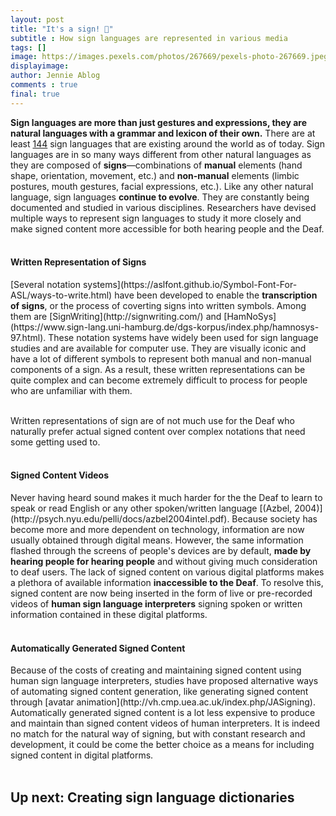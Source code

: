```yaml
---
layout: post
title: "It's a sign! 🤟"
subtitle : How sign languages are represented in various media
tags: []
image: https://images.pexels.com/photos/267669/pexels-photo-267669.jpeg?auto=compress&cs=tinysrgb&dpr=3&h=750&w=1260
displayimage: 
author: Jennie Ablog
comments : true
final: true
---
```


<strong>Sign languages are more than just gestures and expressions, they are natural languages with a grammar and lexicon of their own.</strong> There are at least [144](https://www.ethnologue.com/subgroups/sign-language) sign languages that are existing around the world as of today. Sign languages are in so many ways different from other natural languages as they are composed of <strong>signs</strong>⁠—combinations of <strong>manual</strong> elements (hand shape, orientation, movement, etc.) and <strong>non-manual</strong> elements (limbic postures, mouth gestures, facial expressions, etc.). Like any other natural language, sign languages <strong>continue to evolve</strong>. They are constantly being documented and studied in various disciplines. Researchers have devised multiple ways to represent sign languages to study it more closely and make signed content more accessible for both hearing people and the Deaf.<br><br>

<!-- manual and nonmanual components of sign -->


<h4>Written Representation of Signs</h4>
[Several notation systems](https://aslfont.github.io/Symbol-Font-For-ASL/ways-to-write.html) have been developed to enable the <strong>transcription of signs</strong>, or the process of coverting signs into written symbols. Among them are [SignWriting](http://signwriting.com/) and [HamNoSys](https://www.sign-lang.uni-hamburg.de/dgs-korpus/index.php/hamnosys-97.html). These notation systems have widely been used for sign language studies and are available for computer use. They are visually iconic and have a lot of different symbols to represent both manual and non-manual components of a sign. As a result, these written representations can be quite complex and can become extremely difficult to process for people who are unfamiliar with them.<br><br>

<!-- sample hamnosys representation -->

Written representations of sign are of not much use for the Deaf who naturally prefer actual signed content over complex notations that need some getting used to.<br><br>

<h4>Signed Content Videos</h4>
Never having heard sound makes it much harder for the the Deaf to learn to speak or read English or any other spoken/written language [(Azbel, 2004)](http://psych.nyu.edu/pelli/docs/azbel2004intel.pdf). Because society has become more and more dependent on technology, information are now usually obtained through digital means. However, the same information flashed through the screens of people's devices are by default, <strong>made by hearing people for hearing people</strong> and without giving much consideration to deaf users. The lack of signed content on various digital platforms makes a plethora of available information  <strong>inaccessible to the Deaf</strong>. To resolve this, signed content are now being inserted in the form of live or pre-recorded videos of <strong>human sign language interpreters</strong> signing spoken or written information contained in these digital platforms.<br><br>

<!-- signed content in tv -->


<h4>Automatically Generated Signed Content</h4>
Because of the costs of creating and maintaining signed content using human sign language interpreters, studies have proposed alternative ways of automating signed content generation, like generating signed content through [avatar animation](http://vh.cmp.uea.ac.uk/index.php/JASigning). <!-- An [example]() of such system takes in [HamNoSys]() transciptions of a sign and converts it into [SiGML]() data which is fed into an [avatar signing applet]() to produce a synthetic animation for the sign.
 --> Automatically generated signed content is a lot less expensive to produce and maintain than signed content videos of human interpreters. It is indeed no match for the natural way of signing, but with constant research and development, it could be come the better choice as a means for including signed content in digital platforms.<br><br>

<h2>Up next: Creating sign language dictionaries</h2>







<!-- <h4>Sign Language Dictionaries</h4>
Many sign language dictionaries can now be found online. These are composed of type-written text and their sign equivalent in the form of videos of humans signing the text. However, this approach of providing signed content for individual words is generally <strong>expensive</strong> to maintain for the following reasons:
 <strong>(1)</strong> a large amount of memory is required on the server side to store signed content, 
 <strong>(2)</strong> bandwidth affects the quality of transmitted signed content which may affect intelligibility of the sign, and
 <strong>(3)</strong> actual humans are needed to sign which is time-and-space consuming.<br><br>



<h4>Synthetic Sign Animations</h4>
Because of the difficulties previously referenced, several alternative solutions have been presented by different studies. One of these is to provide signed content through <strong>synthetic animation</strong>.<br><br>





<h4>A System for Creating HamNoSys-based Dictionaries</h4>
In 2016, Kaur, K. and Kumar, P. proposed a system for creating an HamNoSys-based Indian Sign Language HamNoSys-based dictionary. The proposed system stores sign language data in terms of <strong>sign gloss</strong> and its corresponding <strong>HamNoSys transcription</strong>. From HamNoSys transcriptions, the system generates <strong>SiGML</strong> which is used to produce animation data for a signing avatar.

<br> -->